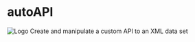 # autoAPI
![Logo]("http://adrianmoore.net/autoAPI/images/01TitleBar.png")
Create and manipulate a custom API to an XML data set
